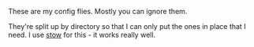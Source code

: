 These are my config flies. Mostly you can ignore them. 

They're split up by directory so that I can only put the ones in place that I
need. I use
[stow](http://brandon.invergo.net/news/2012-05-26-using-gnu-stow-to-manage-your-dotfiles.html)
for this - it works really well.
